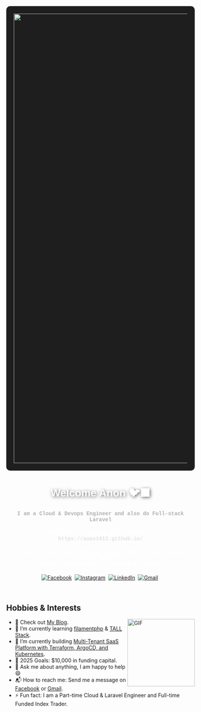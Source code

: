 <div style="text-align: center; background-color: #1e1e1e; padding: 20px; border-radius: 10px;">
  <img align="center" alt="visitors" src="https://c.tenor.com/A-TvhEb_HE8AAAAC/kizumonogatari-anime.gif" width="1200"/>
</div>

<h1 style="font-family: 'Arial', sans-serif; color: #fff; text-shadow: 2px 2px 8px rgba(0, 0, 0, 0.6);" align="center"><b>Welcome Anon 🐦‍⬛</b></h1>

<h4 style="color: #b0b0b0; font-family: 'Courier New', monospace;" align="center"><b>I am a Cloud & Devops Engineer and also do Full-stack Laravel</b></h4>

<h4 style="color: #fff; font-family: 'Courier New', monospace;" align="center">
  Checkout my amazing small website: <a href="https://anas1412.github.io/" style="color: #e2e2e2; text-decoration: none; font-weight: bold;">https://anas1412.github.io/</a>
</h4>

<h4 style="color: #fff; font-family: 'Courier New', monospace;" align="center"><b>
  “Taking a new step, uttering a new word, is what people fear most.” <br> 
  ― Fyodor Dostoevsky, Crime and Punishment</b>
</h4>

<p align="center">
  <a href="https://www.facebook.com/anasb1412"><img src="https://img.shields.io/badge/facebook-%231877F2.svg?&style=for-the-badge&logo=facebook&logoColor=white" alt="Facebook" /></a>&nbsp;
  <a href="https://www.instagram.com/villainesthetic/"><img src="https://img.shields.io/badge/instagram-%23E4405F.svg?&style=for-the-badge&logo=instagram&logoColor=white" alt="Instagram" /></a>&nbsp;
  <a href="https://tn.linkedin.com/in/anas-bassoumi/"><img src="https://img.shields.io/badge/linkedin-%230077B5.svg?&style=for-the-badge&logo=linkedin&logoColor=white" alt="LinkedIn" /></a>&nbsp;
  <a href="https://mail.google.com/mail/?view=cm&fs=1&to=anasbassoumi@gmail.com"><img src="https://img.shields.io/badge/gmail-%23D14836.svg?&style=for-the-badge&logo=gmail&logoColor=white" alt="Gmail"/></a>&nbsp;
</p>

<br>

<h2> Hobbies & Interests</h2>

<img align="right" height="180px" alt="GIF" src="https://i.pinimg.com/originals/c8/cc/44/c8cc44d4a558a872b28b82cc738c3d39.gif" />

- 🧗 Check out [My Blog](https://github.io/anas1412).
- 🌱 I’m currently learning [filamentphp](https://filamentphp.com/) & [TALL Stack](https://tallstack.dev/).
- 🔭 I’m currently building [Multi-Tenant SaaS Platform with Terraform, ArgoCD, and Kubernetes](https://github.com/anas1412/multi-tenant-saas-platform).
- 🥅 2025 Goals: $10,000 in funding capital.
- 💬 Ask me about anything, I am happy to help :smile:
- 📬 How to reach me: Send me a message on [Facebook](https://www.facebook.com/anasb1412/) or [Gmail](https://mail.google.com/mail/?view=cm&fs=1&to=anasbassoumi@gmail.com).
- ⚡ Fun fact: I am a Part-time Cloud & Laravel Engineer and Full-time Funded Index Trader.
